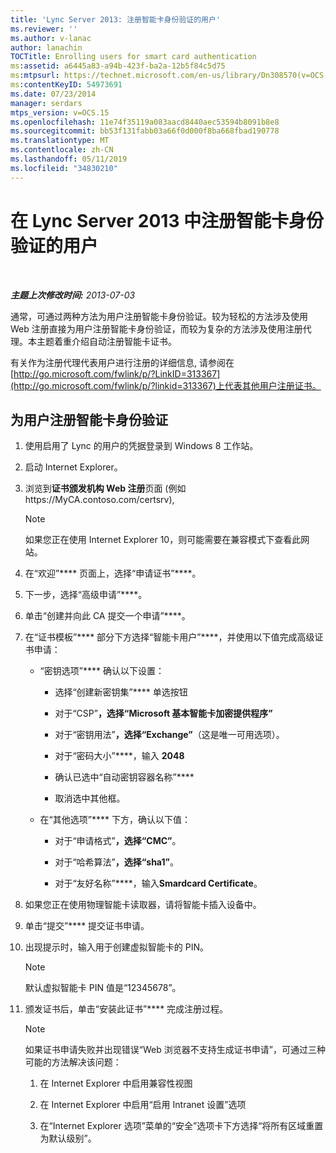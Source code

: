 ```yaml
---
title: 'Lync Server 2013: 注册智能卡身份验证的用户'
ms.reviewer: ''
ms.author: v-lanac
author: lanachin
TOCTitle: Enrolling users for smart card authentication
ms:assetid: a6445a83-a94b-423f-ba2a-12b5f84c5d75
ms:mtpsurl: https://technet.microsoft.com/en-us/library/Dn308570(v=OCS.15)
ms:contentKeyID: 54973691
ms.date: 07/23/2014
manager: serdars
mtps_version: v=OCS.15
ms.openlocfilehash: 11e74f35119a083aacd8440aec53594b8091b8e8
ms.sourcegitcommit: bb53f131fabb03a66f0d000f8ba668fbad190778
ms.translationtype: MT
ms.contentlocale: zh-CN
ms.lasthandoff: 05/11/2019
ms.locfileid: "34830210"
---
```

<div data-xmlns="http://www.w3.org/1999/xhtml">

<div class="topic" data-xmlns="http://www.w3.org/1999/xhtml" data-msxsl="urn:schemas-microsoft-com:xslt" data-cs="http://msdn.microsoft.com/en-us/">

<div data-asp="http://msdn2.microsoft.com/asp">

# <a name="enrolling-users-for-smart-card-authentication-in-lync-server-2013"></a>在 Lync Server 2013 中注册智能卡身份验证的用户

</div>

<div id="mainSection">

<div id="mainBody">

<span> </span>

_**主题上次修改时间:** 2013-07-03_

通常，可通过两种方法为用户注册智能卡身份验证。较为轻松的方法涉及使用 Web 注册直接为用户注册智能卡身份验证，而较为复杂的方法涉及使用注册代理。本主题着重介绍自动注册智能卡证书。

有关作为注册代理代表用户进行注册的详细信息, 请参阅在[http://go.microsoft.com/fwlink/p/?LinkID=313367](http://go.microsoft.com/fwlink/p/?linkid=313367)上代表其他用户注册证书。

<div>

## <a name="to-enroll-users-for-smart-card-authentication"></a>为用户注册智能卡身份验证

1.  使用启用了 Lync 的用户的凭据登录到 Windows 8 工作站。

2.  启动 Internet Explorer。

3.  浏览到**证书颁发机构 Web 注册**页面 (例如https://MyCA.contoso.com/certsrv),
    
    <div>
    

    > [!NOTE]  
    > 如果您正在使用 Internet Explorer 10，则可能需要在兼容模式下查看此网站。

    
    </div>

4.  在“欢迎”**** 页面上，选择“申请证书”****。

5.  下一步，选择“高级申请”****。

6.  单击“创建并向此 CA 提交一个申请”****。

7.  在“证书模板”**** 部分下方选择“智能卡用户”****，并使用以下值完成高级证书申请：
    
      - “密钥选项”**** 确认以下设置：
        
          - 选择“创建新密钥集”**** 单选按钮
        
          - 对于“CSP”****，选择“Microsoft 基本智能卡加密提供程序”****
        
          - 对于“密钥用法”****，选择“Exchange”****（这是唯一可用选项）。
        
          - 对于“密码大小”****，输入 **2048**
        
          - 确认已选中“自动密钥容器名称”****
        
          - 取消选中其他框。
    
      - 在“其他选项”**** 下方，确认以下值：
        
          - 对于“申请格式”****，选择“CMC”****。
        
          - 对于“哈希算法”****，选择“sha1”****。
        
          - 对于“友好名称”****，输入**Smardcard Certificate**。

8.  如果您正在使用物理智能卡读取器，请将智能卡插入设备中。

9.  单击“提交”**** 提交证书申请。

10. 出现提示时，输入用于创建虚拟智能卡的 PIN。
    
    <div>
    

    > [!NOTE]  
    > 默认虚拟智能卡 PIN 值是“12345678”。

    
    </div>

11. 颁发证书后，单击“安装此证书”**** 完成注册过程。
    
    <div>
    

    > [!NOTE]  
    > 如果证书申请失败并出现错误“Web 浏览器不支持生成证书申请”，可通过三种可能的方法解决该问题： 
    > <OL>
    > <LI>
    > <P>在 Internet Explorer 中启用兼容性视图</P>
    > <LI>
    > <P>在 Internet Explorer 中启用“启用 Intranet 设置”选项</P>
    > <LI>
    > <P>在“Internet Explorer 选项”菜单的“安全”选项卡下方选择“将所有区域重置为默认级别”。</P></LI></OL>

    
    </div>

</div>

</div>

<span> </span>

</div>

</div>

</div>

